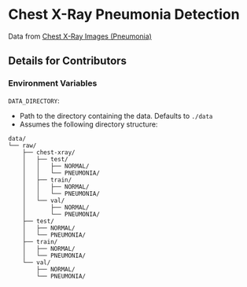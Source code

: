 # Chest X-Ray Pneumonia Detection

Data from [Chest X-Ray Images (Pneumonia)](https://www.kaggle.com/datasets/paultimothymooney/chest-xray-pneumonia)

## Details for Contributors

### Environment Variables

`DATA_DIRECTORY`:   
- Path to the directory containing the data. Defaults to `./data`
- Assumes the following directory structure:

```
data/
└── raw/
    ├── chest-xray/
    │   ├── test/
    │   │   ├── NORMAL/
    │   │   └── PNEUMONIA/
    │   ├── train/
    │   │   ├── NORMAL/
    │   │   └── PNEUMONIA/
    │   └── val/
    │       ├── NORMAL/
    │       └── PNEUMONIA/
    ├── test/
    │   ├── NORMAL/
    │   └── PNEUMONIA/
    ├── train/
    │   ├── NORMAL/
    │   └── PNEUMONIA/
    └── val/
        ├── NORMAL/
        └── PNEUMONIA/
```

